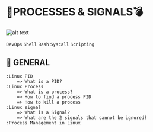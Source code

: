 # :space_invader:PROCESSES & SIGNALS:bomb:

![alt text](https://th.bing.com/th/id/R.f8dc5077ef6113bb201677ed9ded4763?rik=FusWKmxVK5kcyg&pid=ImgRaw&r=0)

`DevOps` `Shell` `Bash` `Syscall` `Scripting`

## :book: GENERAL

    :Linux PID
        => What is a PID?
    :Linux Process
        => What is a process?
        => How to find a process PID
        => How to kill a process
    :Linux signal
        => What is a Signal?
        => What are the 2 signals that cannot be ignored?
    :Process Management in Linux
